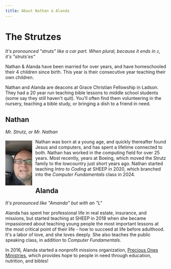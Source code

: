 ```yaml
---
title: About Nathan & Alanda
---
```


<script setup>
    import HowManyYearsAgo from "./components/HowManyYearsAgo.vue";
</script>

# The Strutzes

_It's pronounced "struts" like a car part. When plural, because it ends in `z`, it's "struts'es"_

Nathan & Alanda have been married for over <how-many-years-ago :since="2001" /> years, and have homeschooled their 4 children since birth. This year is their <how-many-years-ago :since="2008" :ordinal="true" /> consecutive year teaching their own children.

Nathan and Alanda are deacons at Grace Christian Fellowship in Ladson. They had a 20 year run teaching bible lessons to middle school students (some say they still haven't quit). You'll often find them volunteering in the nursery, teaching a bible study, or bringing a dish to a friend in need.

## Nathan

_Mr. Strutz, or Mr. Nathan_

<img src="/images/nathan.jpg" alt="Nathan" class="profile-photo"> Nathan was born at a young age, and quickly thereafter found Jesus and computers, and has spent a lifetime connected to both. Nathan has worked in the computing field for over 25 years. Most recently, <how-many-years-ago :since="2007" /> years at Boeing, which moved the Strutz family to the lowcountry just <how-many-years-ago :since="2014" /> short years ago. Nathan started teaching _Intro to Coding_ at SHEEP in 2020, which branched into the _Computer Fundamentals_ class in 2024.

## Alanda

_It's pronounced like "Amanda" but with an "L"_

Alanda has spent her professional life in real estate, insurance, and missions, but started teaching at SHEEP in 2018 when she became impassioned about teaching young people the most important lessons at the most critical point of their life - how to succeed at life before adulthood. It's a labor of love, and she loves deeply. She also teaches the public speaking class, in addition to _Computer Fundamentals_.

In 2016, Alanda started a nonprofit missions organization, [Precious Ones Ministries](https://www.preciousonesministries.org/), which provides hope to people in need through education, nutrition, and bibles!

<style type="text/css">
.profile-photo {
    float:left; 
    margin: 5px 10px 25px 0;
}
</style>

